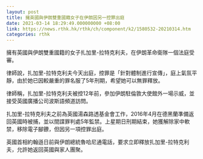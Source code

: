 ```yaml
---
layout: post
title: 擁英國與伊朗雙重國籍女子在伊朗因另一控罪出庭
date: 2021-03-14 18:29:49.000000000 +08:00
link: https://news.rthk.hk/rthk/ch/component/k2/1580532-20210314.htm
categories: rthk
---
```


擁有英國與伊朗雙重國籍的女子扎加里-拉特克利夫，在伊朗革命衛隊一個法庭受審。

律師說，扎加里-拉特克利夫今天出庭，控罪是「針對體制進行宣傳」，庭上氣氛平靜，由於她已因較嚴重的罪名服了5年刑期，希望她可以無罪釋放。

律師稱，扎加里-拉特克利夫被控12年前，參加伊朗駐倫敦大使館外一場示威，並接受英國廣播公司波斯語頻道訪問。

扎加里-拉特克利夫之前為英國湯森路透基金會工作，2016年4月在德黑蘭準備返回英國時被捕，並以間諜罪判處5年監禁。上星期日刑期結束，她獲解除家中軟禁，移除電子腳鐐，但因另一項控罪出庭。

英國首相約翰遜日前與伊朗總統魯哈尼通電話，要求立即釋放扎加里-拉特克利夫，允許她返回英國與家人團聚。
